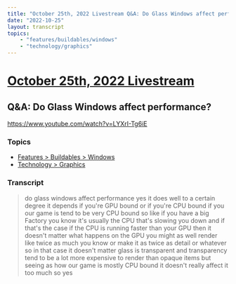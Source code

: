 ```yaml
---
title: "October 25th, 2022 Livestream Q&A: Do Glass Windows affect performance?"
date: "2022-10-25"
layout: transcript
topics:
    - "features/buildables/windows"
    - "technology/graphics"
---
```

# [October 25th, 2022 Livestream](../2022-10-25.md)
## Q&A: Do Glass Windows affect performance?
https://www.youtube.com/watch?v=LYXrI-Tg6iE

### Topics
* [Features > Buildables > Windows](../topics/features/buildables/windows.md)
* [Technology > Graphics](../topics/technology/graphics.md)

### Transcript

> do glass windows affect performance yes it does well to a certain degree it depends if you're GPU bound or if you're CPU bound if you our game is tend to be very CPU bound so like if you have a big Factory you know it's usually the CPU that's slowing you down and if that's the case if the CPU is running faster than your GPU then it doesn't matter what happens on the GPU you might as well render like twice as much you know or make it as twice as detail or whatever so in that case it doesn't matter glass is transparent and transparency tend to be a lot more expensive to render than opaque items but seeing as how our game is mostly CPU bound it doesn't really affect it too much so yes
